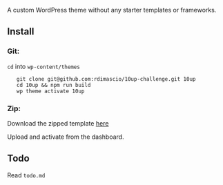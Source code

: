 A custom WordPress theme without any starter templates or frameworks.

## Install

### Git:

`cd` into `wp-content/themes`

```
   git clone git@github.com:rdimascio/10up-challenge.git 10up
   cd 10up && npm run build
   wp theme activate 10up
```

### Zip:

Download the zipped template [here](https://drive.google.com/file/d/1lU0x4rhdoHCmBynY7SjLwavr8VJKOh-j/view?usp=sharing)

Upload and activate from the dashboard.

## Todo

Read `todo.md`
